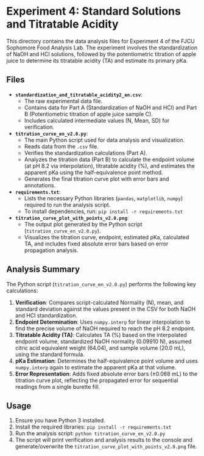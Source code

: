 # Experiment 4: Standard Solutions and Titratable Acidity

This directory contains the data analysis files for Experiment 4 of the FJCU Sophomore Food Analysis Lab. The experiment involves the standardization of NaOH and HCl solutions, followed by the potentiometric titration of apple juice to determine its titratable acidity (TA) and estimate its primary pKa.

## Files

* **`standardization_and_titratable_acidity2_en.csv`**:
    * The raw experimental data file.
    * Contains data for Part A (Standardization of NaOH and HCl) and Part B (Potentiometric titration of apple juice sample C).
    * Includes calculated intermediate values (N, Mean, SD) for verification.
* **`titration_curve_en_v2.0.py`**:
    * The main Python script used for data analysis and visualization.
    * Reads data from the `.csv` file.
    * Verifies the standardization calculations (Part A).
    * Analyzes the titration data (Part B) to calculate the endpoint volume (at pH 8.2 via interpolation), titratable acidity (%), and estimates the apparent pKa using the half-equivalence point method.
    * Generates the final titration curve plot with error bars and annotations.
* **`requirements.txt`**:
    * Lists the necessary Python libraries (`pandas`, `matplotlib`, `numpy`) required to run the analysis script.
    * To install dependencies, run: `pip install -r requirements.txt`
* **`titration_curve_plot_with_points_v2.0.png`**:
    * The output plot generated by the Python script (`titration_curve_en_v2.0.py`).
    * Visualizes the titration curve, endpoint, estimated pKa, calculated TA, and includes fixed absolute error bars based on error propagation analysis.

## Analysis Summary

The Python script (`titration_curve_en_v2.0.py`) performs the following key calculations:

1.  **Verification**: Compares script-calculated Normality (N), mean, and standard deviation against the values present in the CSV for both NaOH and HCl standardization.
2.  **Endpoint Determination**: Uses `numpy.interp` for linear interpolation to find the precise volume of NaOH required to reach the pH 8.2 endpoint.
3.  **Titratable Acidity (TA)**: Calculates TA (%) based on the interpolated endpoint volume, standardized NaOH normality (0.09910 N), assumed citric acid equivalent weight (64.04), and sample volume (20.0 mL), using the standard formula.
4.  **pKa Estimation**: Determines the half-equivalence point volume and uses `numpy.interp` again to estimate the apparent pKa at that volume.
5.  **Error Representation**: Adds fixed absolute error bars (±0.068 mL) to the titration curve plot, reflecting the propagated error for sequential readings from a single burette fill.

## Usage

1.  Ensure you have Python 3 installed.
2.  Install the required libraries: `pip install -r requirements.txt`
3.  Run the analysis script: `python titration_curve_en_v2.0.py`
4.  The script will print verification and analysis results to the console and generate/overwrite the `titration_curve_plot_with_points_v2.0.png` file.
